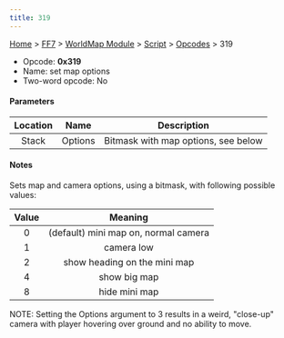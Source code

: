 ```yaml
---
title: 319
---
```


[Home](../../../../Main_Page.md) > [FF7](../../../../FF7.md) > [WorldMap Module](../../../WorldMap_Module.md) > [Script](../../Script.md) > [Opcodes](../Opcodes.md) > 319

-   Opcode: **0x319**
-   Name: set map options
-   Two-word opcode: No

#### Parameters

| Location |  Name   |             Description             |
|:--------:|:-------:|:-----------------------------------:|
|  Stack   | Options | Bitmask with map options, see below |

#### Notes

Sets map and camera options, using a bitmask, with following possible values:

| Value |               Meaning                |
|:-----:|:------------------------------------:|
|   0   | (default) mini map on, normal camera |
|   1   |              camera low              |
|   2   |     show heading on the mini map     |
|   4   |             show big map             |
|   8   |            hide mini map             |

NOTE: Setting the Options argument to 3 results in a weird, "close-up" camera with player hovering over ground and no ability to move.
